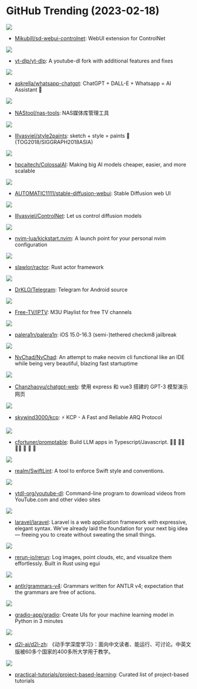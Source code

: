 # GitHub Trending (2023-02-18)

![](https://img.shields.io/badge/Python-New%20341-green?style=flat-square&logo=appveyor)
- [Mikubill/sd-webui-controlnet](https://github.com/Mikubill/sd-webui-controlnet): WebUI extension for ControlNet

![](https://img.shields.io/badge/Python-New%20141-green?style=flat-square&logo=appveyor)
- [yt-dlp/yt-dlp](https://github.com/yt-dlp/yt-dlp): A youtube-dl fork with additional features and fixes

![](https://img.shields.io/badge/TypeScript-New%20107-green?style=flat-square&logo=appveyor)
- [askrella/whatsapp-chatgpt](https://github.com/askrella/whatsapp-chatgpt): ChatGPT + DALL-E + Whatsapp = AI Assistant 🚀

![](https://img.shields.io/badge/none-New%2057-green?style=flat-square&logo=appveyor)
- [NAStool/nas-tools](https://github.com/NAStool/nas-tools): NAS媒体库管理工具

![](https://img.shields.io/badge/JavaScript-New%2051-green?style=flat-square&logo=appveyor)
- [lllyasviel/style2paints](https://github.com/lllyasviel/style2paints): sketch + style = paints 🎨 (TOG2018/SIGGRAPH2018ASIA)

![](https://img.shields.io/badge/Python-New%20616-green?style=flat-square&logo=appveyor)
- [hpcaitech/ColossalAI](https://github.com/hpcaitech/ColossalAI): Making big AI models cheaper, easier, and more scalable

![](https://img.shields.io/badge/Python-New%20519-green?style=flat-square&logo=appveyor)
- [AUTOMATIC1111/stable-diffusion-webui](https://github.com/AUTOMATIC1111/stable-diffusion-webui): Stable Diffusion web UI

![](https://img.shields.io/badge/Python-New%20695-green?style=flat-square&logo=appveyor)
- [lllyasviel/ControlNet](https://github.com/lllyasviel/ControlNet): Let us control diffusion models

![](https://img.shields.io/badge/Lua-New%2046-green?style=flat-square&logo=appveyor)
- [nvim-lua/kickstart.nvim](https://github.com/nvim-lua/kickstart.nvim): A launch point for your personal nvim configuration

![](https://img.shields.io/badge/Rust-New%20123-green?style=flat-square&logo=appveyor)
- [slawlor/ractor](https://github.com/slawlor/ractor): Rust actor framework

![](https://img.shields.io/badge/Java-New%2014-green?style=flat-square&logo=appveyor)
- [DrKLO/Telegram](https://github.com/DrKLO/Telegram): Telegram for Android source

![](https://img.shields.io/badge/Python-New%209-green?style=flat-square&logo=appveyor)
- [Free-TV/IPTV](https://github.com/Free-TV/IPTV): M3U Playlist for free TV channels

![](https://img.shields.io/badge/Shell-New%2027-green?style=flat-square&logo=appveyor)
- [palera1n/palera1n](https://github.com/palera1n/palera1n): iOS 15.0-16.3 (semi-)tethered checkm8 jailbreak

![](https://img.shields.io/badge/Lua-New%20242-green?style=flat-square&logo=appveyor)
- [NvChad/NvChad](https://github.com/NvChad/NvChad): An attempt to make neovim cli functional like an IDE while being very beautiful, blazing fast startuptime

![](https://img.shields.io/badge/Vue-New%2058-green?style=flat-square&logo=appveyor)
- [Chanzhaoyu/chatgpt-web](https://github.com/Chanzhaoyu/chatgpt-web): 使用 express 和 vue3 搭建的 GPT-3 模型演示网页

![](https://img.shields.io/badge/C-New%2088-green?style=flat-square&logo=appveyor)
- [skywind3000/kcp](https://github.com/skywind3000/kcp): ⚡ KCP - A Fast and Reliable ARQ Protocol

![](https://img.shields.io/badge/TypeScript-New%20162-green?style=flat-square&logo=appveyor)
- [cfortuner/promptable](https://github.com/cfortuner/promptable): Build LLM apps in Typescript/Javascript. 🧑‍💻 🧑‍💻 🧑‍💻 🚀 🚀 🚀

![](https://img.shields.io/badge/Swift-New%208-green?style=flat-square&logo=appveyor)
- [realm/SwiftLint](https://github.com/realm/SwiftLint): A tool to enforce Swift style and conventions.

![](https://img.shields.io/badge/Python-New%2038-green?style=flat-square&logo=appveyor)
- [ytdl-org/youtube-dl](https://github.com/ytdl-org/youtube-dl): Command-line program to download videos from YouTube.com and other video sites

![](https://img.shields.io/badge/PHP-New%2030-green?style=flat-square&logo=appveyor)
- [laravel/laravel](https://github.com/laravel/laravel): Laravel is a web application framework with expressive, elegant syntax. We’ve already laid the foundation for your next big idea — freeing you to create without sweating the small things.

![](https://img.shields.io/badge/Rust-New%20215-green?style=flat-square&logo=appveyor)
- [rerun-io/rerun](https://github.com/rerun-io/rerun): Log images, point clouds, etc, and visualize them effortlessly. Built in Rust using egui

![](https://img.shields.io/badge/ANTLR-New%208-green?style=flat-square&logo=appveyor)
- [antlr/grammars-v4](https://github.com/antlr/grammars-v4): Grammars written for ANTLR v4; expectation that the grammars are free of actions.

![](https://img.shields.io/badge/HTML-New%2030-green?style=flat-square&logo=appveyor)
- [gradio-app/gradio](https://github.com/gradio-app/gradio): Create UIs for your machine learning model in Python in 3 minutes

![](https://img.shields.io/badge/Python-New%20115-green?style=flat-square&logo=appveyor)
- [d2l-ai/d2l-zh](https://github.com/d2l-ai/d2l-zh): 《动手学深度学习》：面向中文读者、能运行、可讨论。中英文版被60多个国家的400多所大学用于教学。

![](https://img.shields.io/badge/none-New%20135-green?style=flat-square&logo=appveyor)
- [practical-tutorials/project-based-learning](https://github.com/practical-tutorials/project-based-learning): Curated list of project-based tutorials

